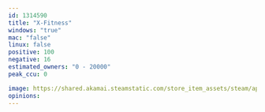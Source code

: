 ```yaml
---
id: 1314590
title: "X-Fitness"
windows: "true"
mac: "false"
linux: false
positive: 100
negative: 16
estimated_owners: "0 - 20000"
peak_ccu: 0

image: https://shared.akamai.steamstatic.com/store_item_assets/steam/apps/1314590/header.jpg?t=1637154903
opinions:
---
```

